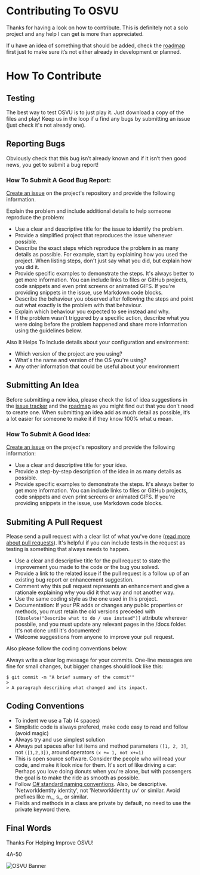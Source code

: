 # Contributing To OSVU
Thanks for having a look on how to contribute. This is definitely not a solo project and any help I can get is more than appreciated.

If u have an idea of something that should be added, check the [roadmap](https://app.gitkraken.com/glo/board/XeTm5ecC6AAPsU5b) first just to make sure it’s not either already in development or planned.

# How To Contribute
## Testing
The best way to test OSVU is to just play it. Just download a copy of the files and play! Keep us in the loop if u find any bugs by submitting an issue (just check it's not already one).

## Reporting Bugs
Obviously check that this bug isn’t already known and if it isn’t then good news, you get to submit a bug report!

### How To Submit A Good Bug Report:

[Create an issue](https://github.com/4A-50/OSVU/issues/new?template=bug_report.md) on the project's repository and provide the following information.

Explain the problem and include additional details to help someone reproduce the problem:
- Use a clear and descriptive title for the issue to identify the problem.
- Provide a simplified project that reproduces the issue whenever possible.
- Describe the exact steps which reproduce the problem in as many details as possible. For example, start by explaining how you used the project. When listing steps, don't just say what you did, but explain how you did it.
- Provide specific examples to demonstrate the steps. It's always better to get more information. You can include links to files or GitHub projects, code snippets and even print screens or animated GIFS. If you're providing snippets in the issue, use Markdown code blocks.
- Describe the behaviour you observed after following the steps and point out what exactly is the problem with that behaviour.
- Explain which behaviour you expected to see instead and why.
 -  If the problem wasn't triggered by a specific action, describe what you were doing before the problem happened and share more information using the guidelines below.

Also It Helps To Include details about your configuration and environment:
- Which version of the project are you using?
- What's the name and version of the OS you're using?
- Any other information that could be useful about your environment

## Submitting An Idea
Before submitting a new idea, please check the list of idea suggestions in the [issue tracker](https://github.com/4A-50/OSVU/issues) and the [roadmap](https://app.gitkraken.com/glo/board/XeTm5ecC6AAPsU5b) as you might find out that you don't need to create one. When submitting an idea add as much detail as possible, it’s a lot easier for someone to make it if they know 100% what u mean.

### How To Submit A Good Idea:

[Create an issue](https://github.com/4A-50/OSVU/issues/new?template=feature_request.md) on the project's repository and provide the following information:
- Use a clear and descriptive title for your idea.
- Provide a step-by-step description of the idea in as many details as possible.
- Provide specific examples to demonstrate the steps. It's always better to get more information. You can include links to files or GitHub projects, code snippets and even print screens or animated GIFS. If you're providing snippets in the issue, use Markdown code blocks.

## Submiting A Pull Request

Please send a pull request with a clear list of what you've done ([read more about pull requests](https://help.github.com/en/github/collaborating-with-issues-and-pull-requests/about-pull-requests)). It's helpful if you can include tests in the request as testing is something that always needs to happen.

- Use a clear and descriptive title for the pull request to state the improvement you made to the code or the bug you solved. 
- Provide a link to the related issue if the pull request is a follow up of an existing bug report or enhancement suggestion. 
- Comment why this pull request represents an enhancement and give a rationale explaining why you did it that way and not another way.
- Use the same coding style as the one used in this project.
- Documentation: If your PR adds or changes any public properties or methods, you must retain the old versions preceded with `[Obsolete("Describe what to do / use instead")]` attribute wherever possbile, and you must update any relevant pages in the /docs folder. It's not done until it's documented!
- Welcome suggestions from anyone to improve your pull request.

Also please follow the coding conventions below.

Always write a clear log message for your commits. One-line messages are fine for small changes, but bigger changes should look like this:
```
$ git commit -m "A brief summary of the commit""
> 
> A paragraph describing what changed and its impact.
```

## Coding Conventions
- To indent we use a Tab (4 spaces)
- Simplistic code is always prefered, make code easy to read and follow (avoid magic)
- Always try and use simplest solution
- Always put spaces after list items and method parameters `([1, 2, 3]`, not `([1,2,3])`, around operators `(x += 1, not x+=1)`
- This is open source software. Consider the people who will read your code, and make it look nice for them. It's sort of like driving a car: Perhaps you love doing donuts when you're alone, but with passengers the goal is to make the ride as smooth as possible.
- Follow [C# standard naming conventions](https://github.com/ktaranov/naming-convention/blob/master/C%23%20Coding%20Standards%20and%20Naming%20Conventions.md). Also, be descriptive. 'NetworkIdentity identity', not 'NetworkIdentity uv' or similar. Avoid prefixes like m_, s_, or similar.
- Fields and methods in a class are private by default, no need to use the private keyword there.

## Final Words
Thanks For Helping Improve OSVU!

4A-50

![OSVU Banner](https://imgur.com/jSxu49k.png "OSVU")
